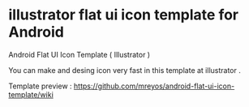 # illustrator flat ui icon template for Android
Android Flat UI Icon Template ( Illustrator )

You can make and desing icon very fast in this template at illustrator .

Template preview :
https://github.com/mreyos/android-flat-ui-icon-template/wiki
